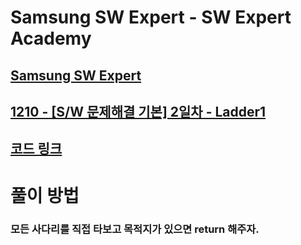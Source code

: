 # Samsung SW Expert - SW Expert Academy
[Samsung SW Expert](https://www.swexpertacademy.com)
-------------------------------------------
[1210 - [S/W 문제해결 기본] 2일차 - Ladder1](https://www.swexpertacademy.com/main/code/problem/problemDetail.do?contestProbId=AV14ABYKADACFAYh)
-------------------------------------------
[코드 링크](https://github.com/kh030728/SW-expert-academy-study-storage/blob/master/kh030728/1210/1210.cpp)
-------------------------------------------
# 풀이 방법
### 모든 사다리를 직접 타보고 목적지가 있으면 return 해주자.